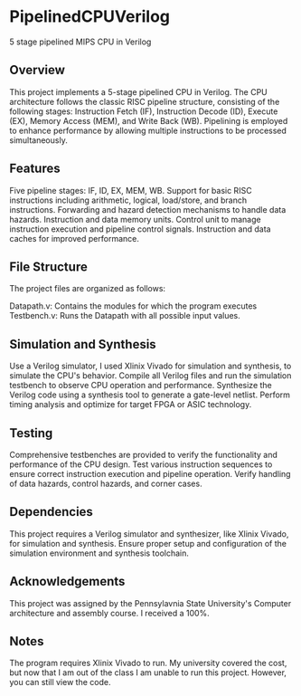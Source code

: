 # PipelinedCPUVerilog
5 stage pipelined MIPS CPU in Verilog

## Overview
This project implements a 5-stage pipelined CPU in Verilog. The CPU architecture follows the classic RISC pipeline structure, consisting of the following stages: Instruction Fetch (IF), Instruction Decode (ID), Execute (EX), Memory Access (MEM), and Write Back (WB). Pipelining is employed to enhance performance by allowing multiple instructions to be processed simultaneously.

## Features
Five pipeline stages: IF, ID, EX, MEM, WB.
Support for basic RISC instructions including arithmetic, logical, load/store, and branch instructions.
Forwarding and hazard detection mechanisms to handle data hazards.
Instruction and data memory units.
Control unit to manage instruction execution and pipeline control signals.
Instruction and data caches for improved performance.

## File Structure
The project files are organized as follows:

Datapath.v: Contains the modules for which the program executes
Testbench.v: Runs the Datapath with all possible input values.

## Simulation and Synthesis
Use a Verilog simulator, I used Xlinix Vivado for simulation and synthesis, to simulate the CPU's behavior. Compile all Verilog files and run the simulation testbench to observe CPU operation and performance. Synthesize the Verilog code using a synthesis tool to generate a gate-level netlist. Perform timing analysis and optimize for target FPGA or ASIC technology.

## Testing
Comprehensive testbenches are provided to verify the functionality and performance of the CPU design.
Test various instruction sequences to ensure correct instruction execution and pipeline operation.
Verify handling of data hazards, control hazards, and corner cases.

## Dependencies
This project requires a Verilog simulator and synthesizer, like Xlinix Vivado, for simulation and synthesis.
Ensure proper setup and configuration of the simulation environment and synthesis toolchain.

## Acknowledgements
This project was assigned by the Pennsylavnia State University's Computer architecture and assembly course. I received a 100%.

## Notes
The program requires Xlinix Vivado to run. My university covered the cost, but now that I am out of the class I am unable to run this project. However, you can still view the code.
